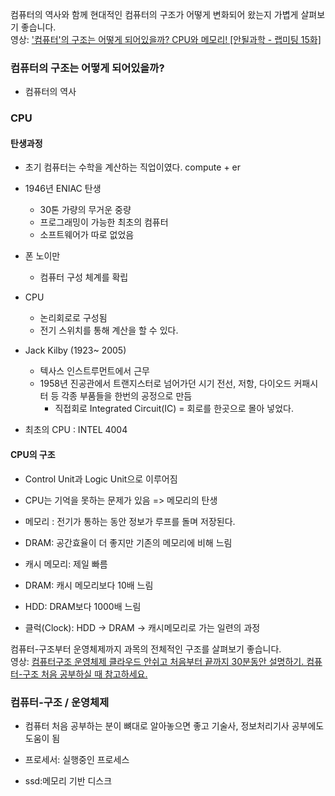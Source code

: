 컴퓨터의 역사와 함께 현대적인 컴퓨터의 구조가 어떻게 변화되어 왔는지 가볍게 살펴보기 좋습니다.  
영상: ['컴퓨터'의 구조는 어떻게 되어있을까? CPU와 메모리! [안될과학 - 랩미팅 15화]](https://youtu.be/SiC74U8aJbM)

### 컴퓨터의 구조는 어떻게 되어있을까?

- 컴퓨터의 역사



### CPU

#### 탄생과정

- 초기 컴퓨터는 수학을 계산하는 직업이였다. compute + er
- 1946년 ENIAC  탄생
  - 30톤 가량의 무거운 중량
  - 프로그래밍이 가능한 최초의 컴퓨터
  - 소프트웨어가 따로 없었음
- 폰 노이만
  - 컴퓨터 구성 체계를 확립
- CPU
  - 논리회로로 구성됨
  - 전기 스위치를 통해 계산을 할 수 있다.
- Jack Kilby (1923~ 2005)
  - 텍사스 인스트루먼트에서 근무
  - 1958년 진공관에서 트랜지스터로 넘어가던 시기 전선, 저항, 다이오드 커패시터 등 각종 부품들을 한번의 공정으로 만듬
    - 직접회로 Integrated Circuit(IC) = 회로를 한곳으로 몰아 넣었다.

- 최초의 CPU : INTEL 4004

#### CPU의 구조

- Control Unit과 Logic Unit으로 이루어짐
- CPU는 기억을 못하는 문제가 있음 => 메모리의 탄생
- 메모리 : 전기가 통하는 동안 정보가 루프를 돌며 저장된다.
- DRAM: 공간효율이 더 좋지만 기존의 메모리에 비해 느림



- 캐시 메모리: 제일 빠름
- DRAM: 캐시 메모리보다 10배 느림
- HDD: DRAM보다 1000배 느림



- 클럭(Clock): HDD -> DRAM -> 캐시메모리로 가는 일련의 과정



컴퓨터-구조부터 운영체제까지 과목의 전체적인 구조를 살펴보기 좋습니다.  
영상: [컴퓨터구조 운영체제 클라우드 안쉬고 처음부터 끝까지 30분동안 설명하기. 컴퓨터-구조 처음 공부하실 때 참고하세요.](https://youtu.be/uMyKBYF48nY)

### 컴퓨터-구조 / 운영체제

- 컴퓨터 처음 공부하는 분이 뼈대로 알아놓으면 좋고 기술사, 정보처리기사 공부에도 도움이 됨



- 프로세서: 실행중인 프로세스

- ssd:메모리 기반 디스크